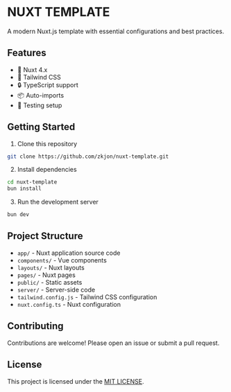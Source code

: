# NUXT TEMPLATE

A modern Nuxt.js template with essential configurations and best practices.

## Features

- 🚀 Nuxt 4.x
- 🎨 Tailwind CSS
- 🔒 TypeScript support
- 📦 Auto-imports
- 🧪 Testing setup

## Getting Started

1. Clone this repository

```bash
git clone https://github.com/zkjon/nuxt-template.git
```

2. Install dependencies

```bash
cd nuxt-template
bun install
```

3. Run the development server

```bash
bun dev
```

## Project Structure

- `app/` - Nuxt application source code
- `components/` - Vue components
- `layouts/` - Nuxt layouts
- `pages/` - Nuxt pages
- `public/` - Static assets
- `server/` - Server-side code
- `tailwind.config.js` - Tailwind CSS configuration
- `nuxt.config.ts` - Nuxt configuration

## Contributing

Contributions are welcome! Please open an issue or submit a pull request.

## License

This project is licensed under the [MIT LICENSE](LICENSE).
